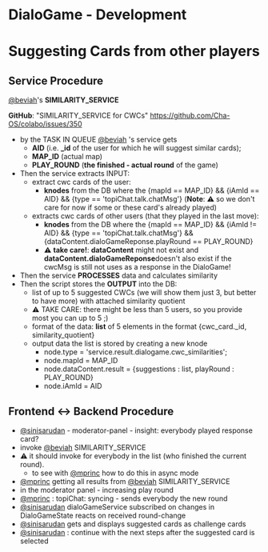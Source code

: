 # DialoGame - Development

# Suggesting Cards from other players

## Service Procedure

[@beviah](https://github.com/beviah)'s **SIMILARITY_SERVICE**

**GitHub**: "SIMILARITY_SERVICE for CWCs" https://github.com/Cha-OS/colabo/issues/350

- by the TASK IN QUEUE [@beviah](https://github.com/beviah) 's service gets
  - **AID** (i.e. **_id** of the user for which he will suggest similar cards);
  - **MAP_ID** (actual map)
  - **PLAY_ROUND** (**the finished - actual round** of the game)
- Then the service extracts INPUT:
  - extract cwc cards of the user:
    - **knodes** from the DB where the {mapId == MAP_ID} && {iAmId == AID} && {type == 'topiChat.talk.chatMsg'} (**Note**: ⚠️ so we don't care for now if some or these card's already played)
  - extracts cwc cards of other users (that they played in the last move):
    - **knodes** from the DB where the {mapId == MAP_ID} && {iAmId != AID} && {type == 'topiChat.talk.chatMsg'} && {dataContent.dialoGameReponse.playRound == PLAY_ROUND}
    - ⚠️ **take care!**: **dataContent** might not exist and **dataContent.dialoGameReponse**doesn't also exist if the cwcMsg is still not uses as a response in the DialoGame!
- Then the service **PROCESSES** data and calculates similarity
- Then the script stores the **OUTPUT** into the DB:
  - list of up to 5 suggested CWCs (we will show them just 3, but better to have more) with attached similarity quotient
  - ⚠️ TAKE CARE: there might be less than 5 users, so you provide most you can up to 5 ;)
  - format of the data: **list** of 5 elements in the format {cwc_card._id, similarity_quotient}
  - output data the list is stored by creating a new knode
    - node.type = 'service.result.dialogame.cwc_similarities';
    - node.mapId = MAP_ID
    - node.dataContent.result = {suggestions : list, playRound : PLAY_ROUND}
    - node.iAmId = AID

## Frontend <-> Backend Procedure

- [@sinisarudan](https://github.com/sinisarudan) - moderator-panel - insight: everybody played response card?
- invoke [@beviah](https://github.com/beviah) SIMILARITY_SERVICE
- ⚠️ it should invoke for everybody in the list (who finished the current round).
  - to see with [@mprinc](https://github.com/mprinc) how to do this in async mode
- [@mprinc](https://github.com/mprinc) getting all results from [@beviah](https://github.com/beviah) SIMILARITY_SERVICE
- in the moderator panel - increasing play round
- [@mprinc](https://github.com/mprinc) : topiChat: syncing - sends everybody the new round
- [@sinisarudan](https://github.com/sinisarudan) dialoGameService subscribed on changes in DialoGameState reacts on received round-change
- [@sinisarudan](https://github.com/sinisarudan) gets and displays suggested cards as challenge cards
- [@sinisarudan](https://github.com/sinisarudan) : continue with the next steps after the suggested card is selected